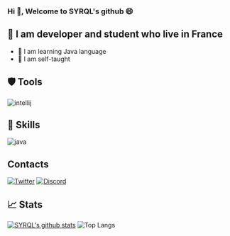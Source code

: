 ### Hi 👋, Welcome to SYRQL's github 😄

## 💬 I am developer and student who live in France
- 📝 I am learning Java language
- 🔰 I am self-taught

## 🛡️ Tools

![intellij](https://user-images.githubusercontent.com/41534598/108599316-bf7c2080-7390-11eb-8d7d-2a95f97a2fda.png)

## 📡 Skills

![java](https://user-images.githubusercontent.com/41534598/108599307-ad01e700-7390-11eb-9792-d798b1a02f38.png)

## Contacts

[![Twitter](https://user-images.githubusercontent.com/41534598/108599716-1b47a900-7393-11eb-9c27-7bbaf7acea17.png)](https://twitter.com/syrql1) [![Discord](https://user-images.githubusercontent.com/41534598/108599771-81343080-7393-11eb-9d8c-a3ce2d31922c.png)](https://dsc.bio/SYRQL)

## 📈 Stats
[![SYRQL's github stats](https://github-readme-stats.vercel.app/api?username=Syrql&theme=blue-green)](https://github.com/Syrql) ![Top Langs](https://github-readme-stats.vercel.app/api/top-langs/?username=SYRQL&layout=compact&theme=blue-green)

<!--
**Syrql/SYRQL** is a ✨ _special_ ✨ repository because its `README.md` (this file) appears on your GitHub profile.

Here are some ideas to get you started:

- 🔭 I’m currently working on ...
- 🌱 I’m currently learning ...
- 👯 I’m looking to collaborate on ...
- 🤔 I’m looking for help with ...
- 💬 Ask me about ...
- 📫 How to reach me: ...
- 😄 Pronouns: ...
- ⚡ Fun fact: ...
-->
 
